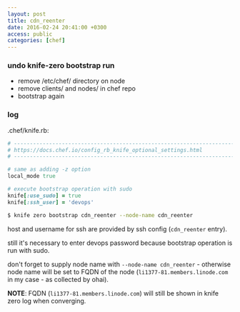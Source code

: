 ```yaml
---
layout: post
title: cdn_reenter
date: 2016-02-24 20:41:00 +0300
access: public
categories: [chef]
---
```


### undo knife-zero bootstrap run

- remove /etc/chef/ directory on node
- remove clients/ and nodes/ in chef repo
- bootstrap again

### log

.chef/knife.rb:

```ruby
# -----------------------------------------------------------------------------
# https://docs.chef.io/config_rb_knife_optional_settings.html
# -----------------------------------------------------------------------------

# same as adding -z option
local_mode true

# execute bootstrap operation with sudo
knife[:use_sudo] = true
knife[:ssh_user] = 'devops'
```

```sh
$ knife zero bootstrap cdn_reenter --node-name cdn_reenter
```

host and username for ssh are provided by ssh config (`cdn_reenter` entry).

still it's necessary to enter devops password because bootstrap operation is run with sudo.

don't forget to supply node name with `--node-name cdn_reenter` -
otherwise node name will be set to FQDN of the node
(`li1377-81.members.linode.com` in my case - as collected by ohai).

**NOTE**: FQDN (`li1377-81.members.linode.com`) will still be shown in
knife zero log when converging.
